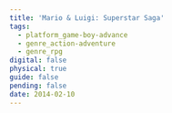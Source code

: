 ```yaml
---
title: 'Mario & Luigi: Superstar Saga'
tags:
  - platform_game-boy-advance
  - genre_action-adventure
  - genre_rpg
digital: false
physical: true
guide: false
pending: false
date: 2014-02-10
---
```

